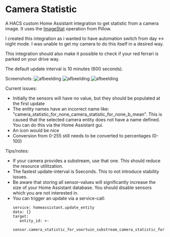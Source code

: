 # Camera Statistic
A HACS custom Home Assistant integration to get statistic from a camera image.
It uses the [ImageStat](https://pillow.readthedocs.io/en/stable/reference/ImageStat.html) operation from Pillow.

I created this integration as i wanted to have automation switch from day <-> night mode. I was unable to get my camera to do this itself in a desired way.

This integration should also make it possible to check if your red ferrari is parked on your drive way.

The default update interval is 10 minutes (600 seconds). 

Screenshots:
![afbeelding](https://github.com/GrumpyMeow/camerastat-hacs/assets/12073499/8d508063-b698-48ec-bb7e-dc73617bcda8)
![afbeelding](https://github.com/GrumpyMeow/camerastat-hacs/assets/12073499/2b5d832a-c8b9-4a25-a3b5-9de077e589df)
![afbeelding](https://github.com/GrumpyMeow/camerastat-hacs/assets/12073499/0c54b7be-c88a-4bc8-83cd-64839ab9461b)


Current issues:
* Initially the sensors will have no value, but they should be populated at the first update
* The entity names have an incorrect name like: "camera_statistic_for_none_camera_statistic_for_none_b_mean". This is caused that the selected camera entity does not have a name defined. You can do this via the Home Assistant gui.
* An icon would be nice
* Conversion from 0-255 still needs to be converted to percentages (0-100)

Tips/notes:
* If your camera provides a substream, use that one. This should reduce the resource utilitzation.
* The fastest update-interval is 5seconds. This to not introduce stability issues.
* Be aware that storing all sensor-values will significantly increase the size of your Home Assistant database. You should disable sensors which you are not interested in.
* You can trigger an update via a service-call:
  ```
  service: homeassistant.update_entity
  data: {}
  target:
     entity_id: >-
       sensor.camera_statistic_for_voortuin_substream_camera_statistic_for_voortuin_substream_b_mean
  ```
